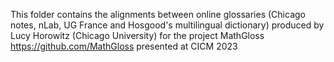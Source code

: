 This folder contains the alignments between online glossaries (Chicago notes, nLab, UG France and Hosgood's multilingual dictionary)
produced by Lucy Horowitz (Chicago University) for the project MathGloss 
https://github.com/MathGloss
presented at CICM 2023
